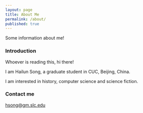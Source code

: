 ```yaml
---
layout: page
title: About Me
permalink: /about/
published: true
---
```


Some information about me!

### Introduction

Whoever is reading this, hi there!

I am Hailun Song, a graduate student in CUC, Beijing, China. 

I am interested in history, computer science and science fiction. 

### Contact me

[hsong@gm.slc.edu](mailto:hsong@gm.slc.edu)
